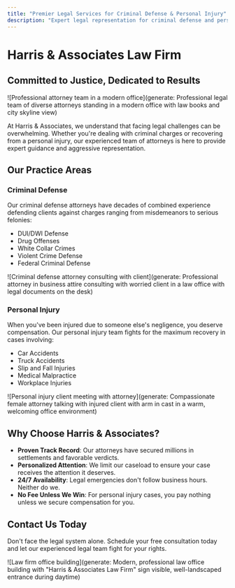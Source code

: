 ```yaml
---
title: "Premier Legal Services for Criminal Defense & Personal Injury"
description: "Expert legal representation for criminal defense and personal injury cases. Our experienced attorneys are ready to fight for your rights."
---
```


# Harris & Associates Law Firm

## Committed to Justice, Dedicated to Results

![Professional attorney team in a modern office](generate: Professional legal team of diverse attorneys standing in a modern office with law books and city skyline view)

At Harris & Associates, we understand that facing legal challenges can be overwhelming. Whether you're dealing with criminal charges or recovering from a personal injury, our experienced team of attorneys is here to provide expert guidance and aggressive representation.

## Our Practice Areas

### Criminal Defense

Our criminal defense attorneys have decades of combined experience defending clients against charges ranging from misdemeanors to serious felonies:

- DUI/DWI Defense
- Drug Offenses
- White Collar Crimes
- Violent Crime Defense
- Federal Criminal Defense

![Criminal defense attorney consulting with client](generate: Professional attorney in business attire consulting with worried client in a law office with legal documents on the desk)

### Personal Injury

When you've been injured due to someone else's negligence, you deserve compensation. Our personal injury team fights for the maximum recovery in cases involving:

- Car Accidents
- Truck Accidents
- Slip and Fall Injuries
- Medical Malpractice
- Workplace Injuries

![Personal injury client meeting with attorney](generate: Compassionate female attorney talking with injured client with arm in cast in a warm, welcoming office environment)

## Why Choose Harris & Associates?

- **Proven Track Record**: Our attorneys have secured millions in settlements and favorable verdicts.
- **Personalized Attention**: We limit our caseload to ensure your case receives the attention it deserves.
- **24/7 Availability**: Legal emergencies don't follow business hours. Neither do we.
- **No Fee Unless We Win**: For personal injury cases, you pay nothing unless we secure compensation for you.

## Contact Us Today

Don't face the legal system alone. Schedule your free consultation today and let our experienced legal team fight for your rights.

![Law firm office building](generate: Modern, professional law office building with "Harris & Associates Law Firm" sign visible, well-landscaped entrance during daytime)
